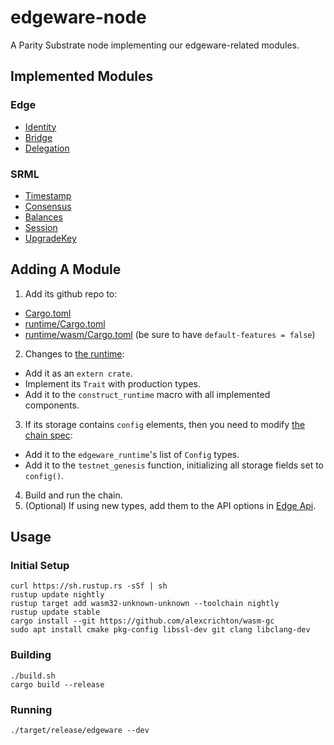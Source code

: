 # edgeware-node

A Parity Substrate node implementing our edgeware-related modules.

## Implemented Modules

### Edge

* [Identity](https://github.com/hicommonwealth/edge_identity)
* [Bridge](https://github.com/hicommonwealth/edge_bridge)
* [Delegation](https://github.com/hicommonwealth/edge_delegation)

### SRML

* [Timestamp](https://github.com/paritytech/substrate/tree/master/srml/timestamp)
* [Consensus](https://github.com/paritytech/substrate/tree/master/srml/consensus)
* [Balances](https://github.com/paritytech/substrate/tree/master/srml/balances)
* [Session](https://github.com/paritytech/substrate/tree/master/srml/session)
* [UpgradeKey](https://github.com/paritytech/substrate/tree/master/srml/upgrade-key)

## Adding A Module

1. Add its github repo to:
  - [Cargo.toml](Cargo.toml)
  - [runtime/Cargo.toml](runtime/Cargo.toml)
  - [runtime/wasm/Cargo.toml](runtime/wasm/Cargo.toml) (be sure to have `default-features = false`)
2. Changes to [the runtime](runtime/src/lib.rs):
  - Add it as an `extern crate`.
  - Implement its `Trait` with production types.
  - Add it to the `construct_runtime` macro with all implemented components.
3. If its storage contains `config` elements, then you need to modify [the chain spec](src/chain_spec.rs):
  - Add it to the `edgeware_runtime`'s list of `Config` types.
  - Add it to the `testnet_genesis` function, initializing all storage fields set to `config()`.
4. Build and run the chain.
5. (Optional) If using new types, add them to the API options in [Edge Api](https://github.com/hicommonwealth/edge_api).

## Usage

### Initial Setup

```
curl https://sh.rustup.rs -sSf | sh
rustup update nightly
rustup target add wasm32-unknown-unknown --toolchain nightly
rustup update stable
cargo install --git https://github.com/alexcrichton/wasm-gc
sudo apt install cmake pkg-config libssl-dev git clang libclang-dev
```

### Building

```
./build.sh
cargo build --release
```

### Running

```
./target/release/edgeware --dev
```
